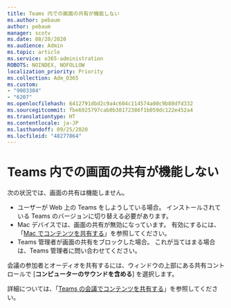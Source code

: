 ```yaml
---
title: Teams 内での画面の共有が機能しない
ms.author: pebaum
author: pebaum
manager: scotv
ms.date: 08/20/2020
ms.audience: Admin
ms.topic: article
ms.service: o365-administration
ROBOTS: NOINDEX, NOFOLLOW
localization_priority: Priority
ms.collection: Adm_O365
ms.custom:
- "9003304"
- "6207"
ms.openlocfilehash: 6412791dbd2c9a4c604c114574a00c9b80dfd332
ms.sourcegitcommit: fbe6925797cab0b38172386f1b059dc122e452a4
ms.translationtype: HT
ms.contentlocale: ja-JP
ms.lasthandoff: 09/25/2020
ms.locfileid: "48277864"
---
```

# <a name="screen-sharing-not-working-in-teams"></a>Teams 内での画面の共有が機能しない

次の状況では、画面の共有は機能しません。

- ユーザーが Web 上の Teams をしようしている場合。 インストールされている Teams のバージョンに切り替える必要があります。
- Mac デバイスでは、画面の共有が無効になっています。 有効にするには、「[Mac でコンテンツを共有する](https://support.microsoft.com/office/fcc2bf59-aecd-4481-8f99-ce55dd836ce8#bkmk_sharecontentonmac)」を参照してください。
- Teams 管理者が画面の共有をブロックした場合。 これが当てはまる場合は、Teams 管理者に問い合わせてください。  

会議の参加者とオーディオを共有するには、ウィンドウの上部にある共有コントロールで [**コンピューターのサウンドを含める**] を選択します。

詳細については、「[Teams の会議でコンテンツを共有する](https://support.microsoft.com/office/fcc2bf59-aecd-4481-8f99-ce55dd836ce8)」を参照してください。
